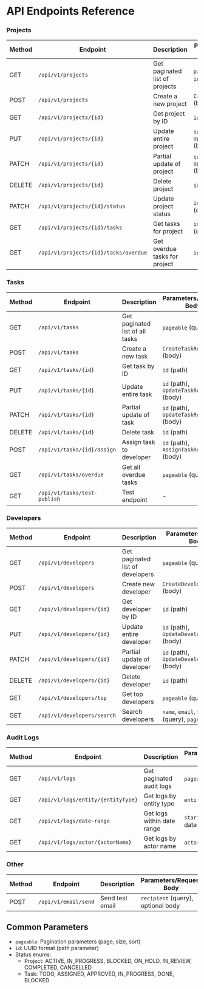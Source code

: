 # API Endpoints Reference


### Projects

| Method | Endpoint                          | Description                                  | Parameters/Request Body                     |
|--------|-----------------------------------|----------------------------------------------|---------------------------------------------|
| GET    | `/api/v1/projects`                | Get paginated list of projects               | `pageable`, `includeTasks` (query)          |
| POST   | `/api/v1/projects`                | Create a new project                         | `CreateProjectRequest` (body)               |
| GET    | `/api/v1/projects/{id}`           | Get project by ID                            | `id` (path)                                 |
| PUT    | `/api/v1/projects/{id}`           | Update entire project                        | `id` (path), `UpdateProjectRequest` (body)  |
| PATCH  | `/api/v1/projects/{id}`           | Partial update of project                    | `id` (path), `UpdateProjectRequest` (body)  |
| DELETE | `/api/v1/projects/{id}`           | Delete project                               | `id` (path)                                 |
| PATCH  | `/api/v1/projects/{id}/status`    | Update project status                        | `id` (path), `status` (query)               |
| GET    | `/api/v1/projects/{id}/tasks`     | Get tasks for project                        | `id` (path), filters (query), `pageable`    |
| GET    | `/api/v1/projects/{id}/tasks/overdue` | Get overdue tasks for project             | `id` (path), `pageable`                     |

### Tasks

| Method | Endpoint                          | Description                                  | Parameters/Request Body                     |
|--------|-----------------------------------|----------------------------------------------|---------------------------------------------|
| GET    | `/api/v1/tasks`                   | Get paginated list of all tasks              | `pageable` (query)                          |
| POST   | `/api/v1/tasks`                   | Create a new task                            | `CreateTaskRequest` (body)                  |
| GET    | `/api/v1/tasks/{id}`              | Get task by ID                               | `id` (path)                                 |
| PUT    | `/api/v1/tasks/{id}`              | Update entire task                           | `id` (path), `UpdateTaskRequest` (body)     |
| PATCH  | `/api/v1/tasks/{id}`              | Partial update of task                       | `id` (path), `UpdateTaskRequest` (body)     |
| DELETE | `/api/v1/tasks/{id}`              | Delete task                                  | `id` (path)                                 |
| POST   | `/api/v1/tasks/{id}/assign`       | Assign task to developer                     | `id` (path), `AssignTaskRequest` (body)     |
| GET    | `/api/v1/tasks/overdue`           | Get all overdue tasks                        | `pageable` (query)                          |
| GET    | `/api/v1/tasks/test-publish`      | Test endpoint                                | -                                           |

### Developers

| Method | Endpoint                          | Description                                  | Parameters/Request Body                     |
|--------|-----------------------------------|----------------------------------------------|---------------------------------------------|
| GET    | `/api/v1/developers`              | Get paginated list of developers             | `pageable` (query)                          |
| POST   | `/api/v1/developers`              | Create new developer                         | `CreateDeveloperRequest` (body)             |
| GET    | `/api/v1/developers/{id}`         | Get developer by ID                          | `id` (path)                                 |
| PUT    | `/api/v1/developers/{id}`         | Update entire developer                      | `id` (path), `UpdateDeveloperRequest` (body)|
| PATCH  | `/api/v1/developers/{id}`         | Partial update of developer                  | `id` (path), `UpdateDeveloperRequest` (body)|
| DELETE | `/api/v1/developers/{id}`         | Delete developer                             | `id` (path)                                 |
| GET    | `/api/v1/developers/top`          | Get top developers                           | `pageable` (query)                          |
| GET    | `/api/v1/developers/search`       | Search developers                            | `name`, `email`, `skill` (query), `pageable`|

### Audit Logs

| Method | Endpoint                          | Description                                  | Parameters/Request Body                     |
|--------|-----------------------------------|----------------------------------------------|---------------------------------------------|
| GET    | `/api/v1/logs`                 | Get paginated audit logs                     | `pageable` (query)                          |
| GET    | `/api/v1/logs/entity/{entityType}` | Get logs by entity type                  | `entityType` (path)                         |
| GET    | `/api/v1/logs/date-range`      | Get logs within date range                   | `start`, `end` (query - date-time)          |
| GET    | `/api/v1/logs/actor/{actorName}` | Get logs by actor name                    | `actorName` (path)                          |

### Other

| Method | Endpoint                          | Description                                  | Parameters/Request Body                     |
|--------|-----------------------------------|----------------------------------------------|---------------------------------------------|
| POST   | `/api/v1/email/send`              | Send test email                              | `recipient` (query), optional body          |

## Common Parameters

- `pageable`: Pagination parameters (page, size, sort)
- `id`: UUID format (path parameter)
- Status enums:
    - Project: ACTIVE, IN_PROGRESS, BLOCKED, ON_HOLD, IN_REVIEW, COMPLETED, CANCELLED
    - Task: TODO, ASSIGNED, APPROVED, IN_PROGRESS, DONE, BLOCKED
